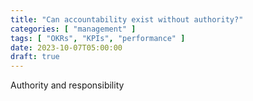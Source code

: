 ```yaml
---
title: "Can accountability exist without authority?"
categories: [ "management" ]
tags: [ "OKRs", "KPIs", "performance" ]
date: 2023-10-07T05:00:00
draft: true
---
```


Authority and responsibility